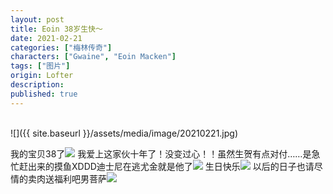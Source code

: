 ```yaml
---
layout: post
title: Eoin 38岁生快～
date: 2021-02-21
categories: ["梅林传奇"]
characters: ["Gwaine", "Eoin Macken"]
tags: ["图片"]
origin: Lofter
description: 
published: true
---
```


<br>
![]({{ site.baseurl }}/assets/media/image/20210221.jpg)

我的宝贝38了![](https://h5.sinaimg.cn/m/emoticon/icon/default/d_xingxingyan-c64b6a744b.png)
我爱上这家伙十年了！没变过心！！虽然生贺有点对付……是急忙赶出来的摸鱼XDDD迪士尼在逃尤金就是他了![](https://h5.sinaimg.cn/m/emoticon/icon/default/d_chanzui-fc1acc341b.png)
生日快乐![](https://h5.sinaimg.cn/m/emoticon/icon/others/o_dangao-654ec96abd.png)
以后的日子也请尽情的卖肉送福利吧男菩萨![](https://h5.sinaimg.cn/m/emoticon/icon/default/d_guile-a8a737d3a0.png)
